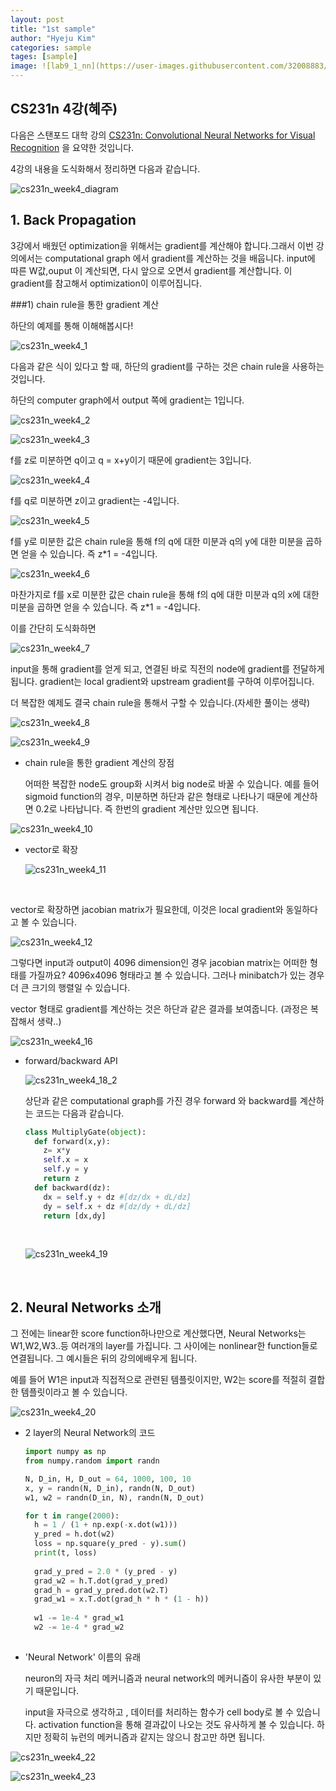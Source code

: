 ```yaml
---
layout: post
title: "1st sample"
author: "Hyeju Kim"
categories: sample
tages: [sample]
image: ![lab9_1_nn](https://user-images.githubusercontent.com/32008883/34977503-15cd9268-fade-11e7-977d-79cef2b0b31b.PNG)
---
```










##  CS231n 4강(혜주)

다음은 스탠포드 대학 강의  [CS231n: Convolutional Neural Networks for Visual Recognition](http://cs231n.stanford.edu/) 을 요약한 것입니다.



4강의 내용을 도식화해서 정리하면 다음과 같습니다. 

![cs231n_week4_diagram](https://user-images.githubusercontent.com/32008883/31546726-74d4b67a-b05f-11e7-98d9-6bd38e1bfa3f.JPG)

##  1. Back Propagation

3강에서 배웠던 optimization을 위해서는 gradient를 계산해야 합니다.그래서 이번 강의에서는 computational graph 에서 gradient를 계산하는 것을 배웁니다. input에 따른 W값,ouput 이 계산되면, 다시 앞으로 오면서 gradient를 계산합니다. 이 gradient를 참고해서 optimization이 이루어집니다.

###1) chain rule을 통한 gradient 계산

하단의 예제를 통해 이해해봅시다!

![cs231n_week4_1](https://user-images.githubusercontent.com/32008883/31546815-e6524fba-b05f-11e7-9e5c-0ace579f3028.JPG)



다음과 같은 식이 있다고 할 때, 하단의 gradient를 구하는 것은 chain rule을 사용하는 것입니다.

하단의 computer graph에서 output 쪽에 gradient는 1입니다.

![cs231n_week4_2](https://user-images.githubusercontent.com/32008883/31546831-f87d6774-b05f-11e7-8d5f-f6c6ff2c78b4.JPG)

![cs231n_week4_3](https://user-images.githubusercontent.com/32008883/31546856-1458c02e-b060-11e7-95bc-6696963b531a.JPG)

f를 z로 미분하면 q이고 q = x+y이기 때문에 gradient는 3입니다.

![cs231n_week4_4](https://user-images.githubusercontent.com/32008883/31546868-25dceb4a-b060-11e7-9bf0-3f3c1930ad31.JPG)

f를 q로 미분하면 z이고 gradient는 -4입니다.

![cs231n_week4_5](https://user-images.githubusercontent.com/32008883/31546990-99473220-b060-11e7-957a-3f8507416458.JPG)

f를 y로 미분한 값은 chain rule을 통해 f의 q에 대한 미분과 q의 y에 대한 미분을 곱하면 얻을 수 있습니다. 즉 z*1 = -4입니다.

![cs231n_week4_6](https://user-images.githubusercontent.com/32008883/31546991-99760906-b060-11e7-8d81-fc63dd928f77.JPG)

마찬가지로 f를 x로 미분한 값은 chain rule을 통해 f의 q에 대한 미분과 q의 x에 대한 미분을 곱하면 얻을 수 있습니다. 즉 z*1 = -4입니다.



이를 간단히 도식화하면

![cs231n_week4_7](https://user-images.githubusercontent.com/32008883/31547074-f0cc47ba-b060-11e7-96f9-f68fc413ba51.JPG)

input을 통해 gradient를 얻게 되고, 연결된 바로 직전의 node에 gradient를 전달하게 됩니다. gradient는 local gradient와 upstream gradient를 구하여 이루어집니다.



더 복잡한 예제도 결국 chain rule을 통해서 구할 수 있습니다.(자세한 풀이는 생략)

![cs231n_week4_8](https://user-images.githubusercontent.com/32008883/31547075-f104bd48-b060-11e7-8fdf-ddb4c1ff1846.JPG)

![cs231n_week4_9](https://user-images.githubusercontent.com/32008883/31547076-f13d7b74-b060-11e7-8d18-aa365d96363d.JPG)

- chain rule을 통한 gradient 계산의 장점

  어떠한 복잡한 node도 group화 시켜서 big node로 바꿀 수 있습니다. 예를 들어 sigmoid function의 경우, 미분하면 하단과 같은 형태로 나타나기 때문에 계산하면 0.2로 나타납니다. 즉 한번의 gradient 계산만 있으면 됩니다.



![cs231n_week4_10](https://user-images.githubusercontent.com/32008883/31547077-f1734cfe-b060-11e7-984b-ed613452b6a1.JPG)

- vector로 확장

  ![cs231n_week4_11](https://user-images.githubusercontent.com/32008883/31547332-e55f5628-b061-11e7-8e7f-f07877a47868.JPG)

  ​

vector로 확장하면 jacobian matrix가 필요한데, 이것은 local gradient와 동일하다고 볼 수 있습니다. 

![cs231n_week4_12](https://user-images.githubusercontent.com/32008883/31547334-e5a380dc-b061-11e7-885b-16059dfa846c.JPG)

그렇다면 input과 output이  4096 dimension인 경우 jacobian matrix는 어떠한 형태를 가질까요? 4096x4096 형태라고 볼 수 있습니다. 그러나 minibatch가 있는 경우 더 큰 크기의 행렬일 수 있습니다. 

vector 형태로 gradient를 계산하는 것은 하단과 같은 결과를 보여줍니다. (과정은 복잡해서 생략..)

![cs231n_week4_16](https://user-images.githubusercontent.com/32008883/31547479-7460e0e4-b062-11e7-829a-b21c261ed5d7.JPG)




- forward/backward API

  ![cs231n_week4_18_2](https://user-images.githubusercontent.com/32008883/31547808-a20f3f94-b063-11e7-98c8-eb5788103ef2.jpg)

  상단과 같은 computational graph를 가진 경우 forward 와 backward를 계산하는 코드는 다음과 같습니다.

  ```python
  class MultiplyGate(object):
    def forward(x,y):
      z= x*y
      self.x = x
      self.y = y
      return z
    def backward(dz):
      dx = self.y + dz #[dz/dx + dL/dz]
      dy = self.x + dz #[dz/dy + dL/dz]
      return [dx,dy]
  ```

  ​

  ![cs231n_week4_19](https://user-images.githubusercontent.com/32008883/31547837-c7c5cafa-b063-11e7-9d62-c9e01de18b09.JPG)

  ​

## 2. Neural Networks 소개

그 전에는 linear한 score function하나만으로 계산했다면, Neural Networks는 W1,W2,W3..등 여러개의 layer를 가집니다. 그 사이에는 nonlinear한 function들로 연결됩니다. 그 예시들은 뒤의 강의에배우게 됩니다.

예를 들어 W1은 input과 직접적으로 관련된 템플릿이지만, W2는 score를 적절히 결합한 템플릿이라고 볼 수 있습니다.



![cs231n_week4_20](https://user-images.githubusercontent.com/32008883/31547838-c7f05e96-b063-11e7-8517-005d47a0395e.JPG)



- 2 layer의 Neural Network의 코드

  ```python
  import numpy as np
  from numpy.random import randn

  N, D_in, H, D_out = 64, 1000, 100, 10
  x, y = randn(N, D_in), randn(N, D_out)
  w1, w2 = randn(D_in, N), randn(N, D_out)

  for t in range(2000):
    h = 1 / (1 + np.exp(-x.dot(w1)))
    y_pred = h.dot(w2)
    loss = np.square(y_pred - y).sum()
    print(t, loss)
    
    grad_y_pred = 2.0 * (y_pred - y)
    grad_w2 = h.T.dot(grad_y_pred)
    grad_h = grad_y_pred.dot(w2.T)
    grad_w1 = x.T.dot(grad_h * h * (1 - h))
    
    w1 -= 1e-4 * grad_w1
    w2 -= 1e-4 * grad_w2
    
  ```





- 'Neural Network' 이름의 유래

  neuron의 자극 처리 메커니즘과 neural network의 메커니즘이 유사한 부분이 있기 때문입니다.

  input을 자극으로 생각하고 , 데이터를 처리하는 함수가 cell body로 볼 수 있습니다. activation function을 통해 결과값이 나오는 것도 유사하게 볼 수 있습니다. 하지만 정확히 뉴런의 메커니즘과 같지는 않으니 참고만 하면 됩니다.



![cs231n_week4_22](https://user-images.githubusercontent.com/32008883/31547840-c84e3822-b063-11e7-92de-9652e5f86d34.JPG)

![cs231n_week4_23](https://user-images.githubusercontent.com/32008883/31547841-c8789c84-b063-11e7-9158-8562461cb2aa.JPG)

